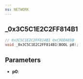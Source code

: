 ```yaml
---
ns: NETWORK
---
```

## _0x3C5C1E2C2FF814B1

```c
// 0x3C5C1E2C2FF814B1 0xC9DDA85B
void _0x3C5C1E2C2FF814B1(BOOL p0);
```


## Parameters
* **p0**: 

